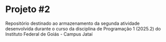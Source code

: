# Projeto #2
Repositório destinado ao armazenamento da segunda atividade desenvolvida durante o curso da disciplina de Programação 1 (2025.2) do Instituto Federal de Goiás - Campus Jataí
